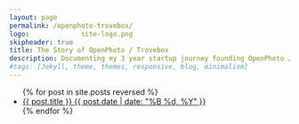 ```yaml
---
layout: page
permalink: /openphoto-trovebox/
logo:             site-logo.png
skipheader: true
title: The Story of OpenPhoto / Trovebox
description: Documenting my 3 year startup journey founding OpenPhoto / Trovebox.
#tags: [Jekyll, theme, themes, responsive, blog, minimalism]
---
```


<ul class="post-list">
{% for post in site.posts reversed %} 
  <li><article><a href="{{ site.url }}{{ post.url }}">{{ post.title }} <span class="entry-date"><time datetime="{{ post.date | date_to_xmlschema }}">{{ post.date | date: "%B %d, %Y" }}</time></span></a></article></li>
{% endfor %}
</ul>

